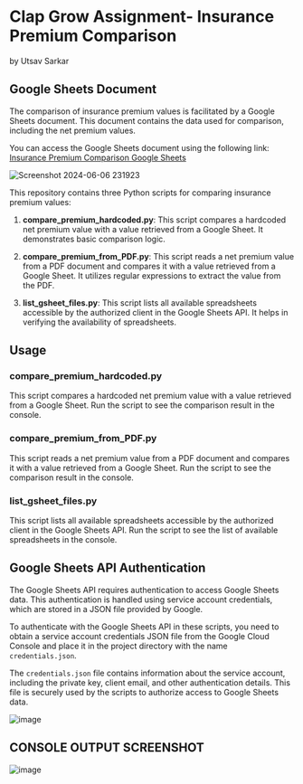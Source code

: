 
#  Clap Grow Assignment- Insurance Premium Comparison
by Utsav Sarkar

## Google Sheets Document

The comparison of insurance premium values is facilitated by a Google Sheets document. This document contains the data used for comparison, including the net premium values.

You can access the Google Sheets document using the following link:
[Insurance Premium Comparison Google Sheets](https://docs.google.com/spreadsheets/d/1QWkidhuTNwYPy-C5rVL_ePDaWi8QvfWOSfQR-qDDaSo/edit#gid=0)

![Screenshot 2024-06-06 231923](https://github.com/utoo0703/Clap_Grow_Assignment/assets/78578594/67ead6ee-458b-4232-9a6d-cbc4d02befa7)


This repository contains three Python scripts for comparing insurance premium values:

1. **compare_premium_hardcoded.py**: This script compares a hardcoded net premium value with a value retrieved from a Google Sheet. It demonstrates basic comparison logic.

2. **compare_premium_from_PDF.py**: This script reads a net premium value from a PDF document and compares it with a value retrieved from a Google Sheet. It utilizes regular expressions to extract the value from the PDF.

3. **list_gsheet_files.py**: This script lists all available spreadsheets accessible by the authorized client in the Google Sheets API. It helps in verifying the availability of spreadsheets.

## Usage

### compare_premium_hardcoded.py

This script compares a hardcoded net premium value with a value retrieved from a Google Sheet. Run the script to see the comparison result in the console.

### compare_premium_from_PDF.py

This script reads a net premium value from a PDF document and compares it with a value retrieved from a Google Sheet. Run the script to see the comparison result in the console.

### list_gsheet_files.py

This script lists all available spreadsheets accessible by the authorized client in the Google Sheets API. Run the script to see the list of available spreadsheets in the console.

## Google Sheets API Authentication

The Google Sheets API requires authentication to access Google Sheets data. This authentication is handled using service account credentials, which are stored in a JSON file provided by Google.

To authenticate with the Google Sheets API in these scripts, you need to obtain a service account credentials JSON file from the Google Cloud Console and place it in the project directory with the name `credentials.json`.

The `credentials.json` file contains information about the service account, including the private key, client email, and other authentication details. This file is securely used by the scripts to authorize access to Google Sheets data.

![image](https://github.com/utoo0703/Clap_Grow_Assignment/assets/78578594/ab4fc4b3-d017-4f48-9a31-c17649e11f6d)


## CONSOLE OUTPUT SCREENSHOT
![image](https://github.com/utoo0703/Clap_Grow_Assignment/assets/78578594/194e4e7f-0156-49dc-91a2-e0239b512c9c)




